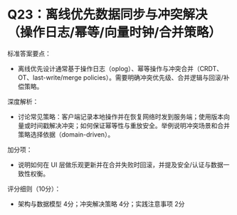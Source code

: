 # Q23：离线优先数据同步与冲突解决（操作日志/幂等/向量时钟/合并策略）

标准答案要点：
- 离线优先设计通常基于操作日志（oplog）、幂等操作与冲突合并（CRDT、OT、last-write/merge policies）。需要明确冲突优先级、合并逻辑与回滚/补偿策略。

深度解析：
- 讨论常见策略：客户端记录本地操作并在恢复网络时发到服务端；使用版本向量或时间戳解决冲突；如何保证幂等性与重放安全。举例说明冲突场景和合并策略选择依据（domain-driven）。

加分项：
- 说明如何在 UI 层做乐观更新并在合并失败时回滚，并提及安全/认证与数据一致性权衡。

评分细则（10分）：
- 架构与数据模型 4分；冲突解决策略 4分；实践注意事项 2分
